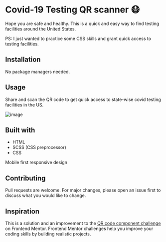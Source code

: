 # Covid-19 Testing QR scanner 😷

Hope you are safe and healthy. This is a quick and easy way to find testing facilities around the United States. 

PS: I just wanted to practice some CSS skills and grant quick access to testing facilities.

## Installation

No package managers needed.

## Usage

Share and scan the QR code to get quick access to state-wise covid testing facilities in the US. 

![image](https://user-images.githubusercontent.com/16800201/152658784-256b5e97-34fd-4f48-8cd1-1a526dfdced2.png)

## Built with

- HTML
- SCSS (CSS preprocessor)
- CSS

Mobile first responsive design

## Contributing
Pull requests are welcome. For major changes, please open an issue first to discuss what you would like to change.

## Inspiration
This is a solution and an improvement to the 	[QR code component challenge](#https://www.frontendmentor.io/challenges/qr-code-component-iux_sIO_H) on Frontend Mentor. Frontend Mentor challenges help you improve your coding skills by building realistic projects.

